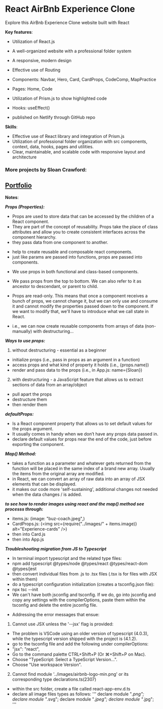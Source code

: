 # React AirBnb Experience Clone

Explore this AirBnb Experience Clone website built with React

**Key features**:

- Utilization of React.js
- A well-organized website with a professional folder system
- A responsive, modern design

- Effective use of Routing
- Components: Navbar, Hero, Card, CardProps, CodeComp, MapPractice
- Pages: Home, Code
- Utilization of Prism.js to show highlighted code
- Hooks: useEffect()
- published on Netlify through GitHub repo

**Skills**:

- Effective use of React library and integration of Prism.js
- Utilization of professional folder organization with src components, context, data, hooks, pages and utilities.
- Clear, maintainable, and scalable code with responsive layout and architecture

### More projects by Sloan Crawford:

## [Portfolio](https://sloan-crawford-professional-portfolio.netlify.app/)

**Notes**:

**_Props (Properties):_**

- Props are used to store data that can be accessed by the children of a React component.
- They are part of the concept of reusability. Props take the place of class attributes and allow you to create consistent interfaces across the component hierarchy.
- they pass data from one component to another.

* help to create reusable and composable react components.
* just like params are passed into functions, props are passed into components.

- We use props in both functional and class-based components.
- We pass props from the top to bottom. We can also refer to it as ancestor to descendant, or parent to child.
- Props are read-only. This means that once a component receives a bunch of props, we cannot change it, but we can only use and consume it and cannot modify the properties passed down to the component. If we want to modify that, we'll have to introduce what we call state in React.

- i.e., we can now create reusable components from arrays of data (non-manually) with destructuring...

**_Ways to use props:_**

1. without destructuring - essential as a beginner

- initialize props (i.e., pass in props as an argument in a function)
- access props and what kind of property it holds (i.e., {props.name})
- render and pass data to the props (i.e., in App.js: name={Sloan})

2. with destructuring - a JavaScript feature that allows us to extract sections of data from an array/object

- pull apart the props
- destructure them
- then render them

**_defaultProps:_**

- Is a React component property that allows us to set default values for the props argument.
- It usually comes in handy when we don’t have any props data passed in.
- declare default values for props near the end of the code, just before exporting the component.

**_Map() Method:_**

- takes a function as a parameter and whatever gets returned from the function will be placed in the same index of a brand new array. Usually the items from the original array are modified.
- in React, we can convert an array of raw data into an array of JSX elements that can be displayed.
- it makes our code more 'self-sustaining', additional changes not needed when the data changes / is added.

**_to see how to render images using react and the map() method see processs through:_**

- items.js: (image: "buz-coach.jpeg",)
- CardProps.js: (<img src={require("../images/" + items.image)} alt="Experience-cards" />)
- then into Card.js
- then into App.js

**_Troubleshooting migration from JS to Typescript_**

- In terminal import typescript and the related type files:
- npm add typescript @types/node @types/react @types/react-dom @types/jest
- then convert individual files from .js to .tsx files (.tsx is for files with JSX within them)
- do a typescript configuration initialization (creates a tsconfig.json file):
- npx tsc --init
- We can't have both jsconfig and tsconfig. If we do, go into jsconfig and copy any settings with the compilerOptions, paste them within the tsconfig and delete the entire jsconfig file.

* Addressing the error messages that ensue:

1. Cannot use JSX unless the '--jsx' flag is provided:

- The problem is VSCode using an older version of typescript (4.0.3), while the typescript version shipped with the project is (4.1.2).
- go to the tsconfig file and add the following under compilerOptions:
- "jsx": "react",
- Go to the command palette CTRL+Shift+P (Or ⌘+Shift+P on Mac).
- Choose "TypeScript: Select a TypeScript Version...".
- Choose "Use workspace Version".

2. Cannot find module '../images/airbnb-logo-min.png' or its corresponding type declarations.ts(2307)

- within the src folder, create a file called react-app-env.d.ts
- declare all image files types as follows:
  '''
  declare module "_.png";
  declare module "_.svg";
  declare module "_.jpeg";
  declare module "_.jpg";
  '''
